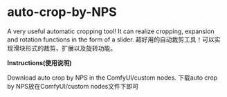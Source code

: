 # auto-crop-by-NPS
A very useful automatic cropping tool! It can realize cropping, expansion and rotation functions in the form of a slider.
超好用的自动裁剪工具！可以实现滑块形式的裁剪，扩展以及旋转功能。


**Instructions(使用说明)**
                                               
Download auto crop by NPS in the ComfyUI/custom nodes.
下载auto crop by NPS放在ComfyUI/custom nodes文件下即可
